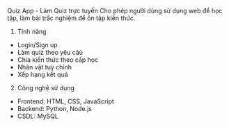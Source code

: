 Quiz App - Làm Quiz trực tuyến
Cho phép người dùng sử dụng web để học tập, làm bài trắc nghiệm để ôn tập kiến thức.

1) Tính năng
- Login/Sign up
- Làm quiz theo yêu câù
- Chia kiến thức theo cấp học
- Nhân vật tuỳ chỉnh
- Xếp hạng kết quả

2) Công nghệ sử dụng
- Frontend: HTML, CSS, JavaScript
- Backend: Python, Node.js
- CSDL: MySQL



